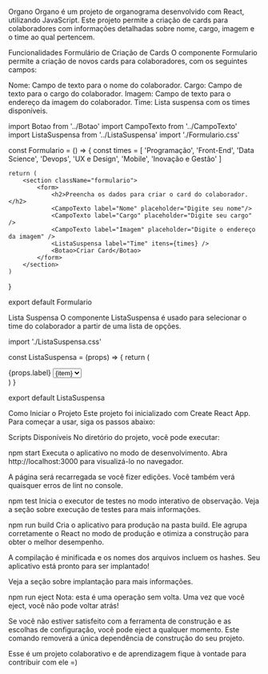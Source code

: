Organo
Organo é um projeto de organograma desenvolvido com React, utilizando JavaScript. Este projeto permite a criação de cards para colaboradores com informações detalhadas sobre nome, cargo, imagem e o time ao qual pertencem.

Funcionalidades
Formulário de Criação de Cards
O componente Formulario permite a criação de novos cards para colaboradores, com os seguintes campos:

Nome: Campo de texto para o nome do colaborador.
Cargo: Campo de texto para o cargo do colaborador.
Imagem: Campo de texto para o endereço da imagem do colaborador.
Time: Lista suspensa com os times disponíveis.

import Botao from '../Botao'
import CampoTexto from '../CampoTexto'
import ListaSuspensa from '../ListaSuspensa'
import './Formulario.css'

const Formulario = () => {
    const times = [
        'Programação',
        'Front-End',
        'Data Science',
        'Devops',
        'UX e Design',
        'Mobile',
        'Inovação e Gestão'
    ]

    return (
        <section className="formulario">
            <form>
                <h2>Preencha os dados para criar o card do colaborador.</h2>
                <CampoTexto label="Nome" placeholder="Digite seu nome"/>
                <CampoTexto label="Cargo" placeholder="Digite seu cargo" />
                <CampoTexto label="Imagem" placeholder="Digite o endereço da imagem" />
                <ListaSuspensa label="Time" itens={times} />
                <Botao>Criar Card</Botao>
            </form>
        </section>
    )
}

export default Formulario

Lista Suspensa
O componente ListaSuspensa é usado para selecionar o time do colaborador a partir de uma lista de opções.

import './ListaSuspensa.css'

const ListaSuspensa = (props) => {
    return (
        <div className='lista-suspensa'>
            <label>{props.label}</label>
            <select>
                {props.itens.map(item => {
                    return <option key={item}>{item}</option>
                })}
            </select>
        </div>
    )
}

export default ListaSuspensa

Como Iniciar o Projeto
Este projeto foi inicializado com Create React App. Para começar a usar, siga os passos abaixo:

Scripts Disponíveis
No diretório do projeto, você pode executar:

npm start
Executa o aplicativo no modo de desenvolvimento.
Abra http://localhost:3000 para visualizá-lo no navegador.

A página será recarregada se você fizer edições.
Você também verá quaisquer erros de lint no console.

npm test
Inicia o executor de testes no modo interativo de observação.
Veja a seção sobre execução de testes para mais informações.

npm run build
Cria o aplicativo para produção na pasta build.
Ele agrupa corretamente o React no modo de produção e otimiza a construção para obter o melhor desempenho.

A compilação é minificada e os nomes dos arquivos incluem os hashes.
Seu aplicativo está pronto para ser implantado!

Veja a seção sobre implantação para mais informações.

npm run eject
Nota: esta é uma operação sem volta. Uma vez que você eject, você não pode voltar atrás!

Se você não estiver satisfeito com a ferramenta de construção e as escolhas de configuração, você pode eject a qualquer momento. Este comando removerá a única dependência de construção do seu projeto.

Esse é um projeto colaborativo e de aprendizagem fique à vontade para contribuir com ele =) 
